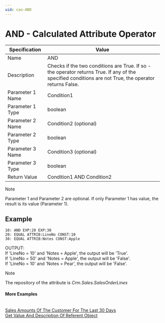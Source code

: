 ```yaml
---
uid: cao-AND
---
```


# AND - Calculated Attribute Operator

| Specification | Value |
| ---- | ----- |
| Name | AND |
| Description | Checks if the two conditions are True. If so - the operator returns True. If any of the specified conditions are not True, the operator returns False. |
| Parameter 1 Name | Condition1 |
| Parameter 1 Type | boolean |
| Parameter 2 Name | Condition2 (optional) |
| Parameter 2 Type | boolean |
| Parameter 3 Name | Condition3 (optional) |
| Parameter 3 Type |  boolean |
| Return Value | Condition1 AND Condition2|

> [!NOTE]
> Parameter 1 and Parameter 2 are optional.
> If only Parameter 1 has value, the result is its value (Parameter 1).

 
## Example

```
10: AND EXP:20 EXP:30       
20: EQUAL ATTRIB:LineNo CONST:10 
30: EQUAL ATTRIB:Notes CONST:Apple   
```
OUTPUT: 
<br/>If 'LineNo = 10' and 'Notes = Apple', the output will be 'True'.
<br/>If 'LineNo = 50' and 'Notes = Apple', the output will be 'False'.
<br/>If 'LineNo = 10' and 'Notes = Pear', the output will be 'False'.

> [!NOTE]
> The repository of the attribute is *Crm.Sales.SalesOrderLines*

#### More Examples
<br/>[Sales Amounts Of The Customer For The Last 30 Days](../examples/SalesAmountsOfTheCustomerForTheLast30Days.md)
<br/>[Get Value And Description Of Referent Object](../examples/GetValueAndDescriptionOfReferentObject.md)

